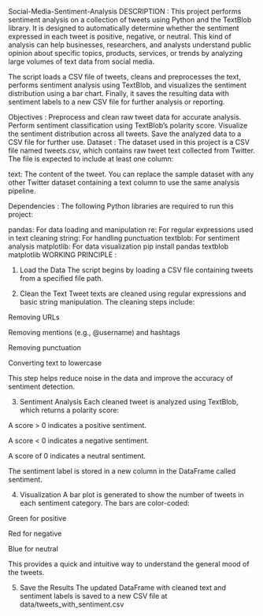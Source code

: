 Social-Media-Sentiment-Analysis
DESCRIPTION :
This project performs sentiment analysis on a collection of tweets using Python and the TextBlob library. It is designed to automatically determine whether the sentiment expressed in each tweet is positive, negative, or neutral. This kind of analysis can help businesses, researchers, and analysts understand public opinion about specific topics, products, services, or trends by analyzing large volumes of text data from social media.

The script loads a CSV file of tweets, cleans and preprocesses the text, performs sentiment analysis using TextBlob, and visualizes the sentiment distribution using a bar chart. Finally, it saves the resulting data with sentiment labels to a new CSV file for further analysis or reporting.

Objectives :
Preprocess and clean raw tweet data for accurate analysis.
Perform sentiment classification using TextBlob’s polarity score.
Visualize the sentiment distribution across all tweets.
Save the analyzed data to a CSV file for further use.
Dataset :
The dataset used in this project is a CSV file named tweets.csv, which contains raw tweet text collected from Twitter. The file is expected to include at least one column:

text: The content of the tweet.
You can replace the sample dataset with any other Twitter dataset containing a text column to use the same analysis pipeline.

Dependencies :
The following Python libraries are required to run this project:

pandas: For data loading and manipulation
re: For regular expressions used in text cleaning
string: For handling punctuation
textblob: For sentiment analysis
matplotlib: For data visualization
pip install pandas textblob matplotlib
WORKING PRINCIPLE :
1. Load the Data
The script begins by loading a CSV file containing tweets from a specified file path.

2. Clean the Text
Tweet texts are cleaned using regular expressions and basic string manipulation. The cleaning steps include:

Removing URLs

Removing mentions (e.g., @username) and hashtags

Removing punctuation

Converting text to lowercase

This step helps reduce noise in the data and improve the accuracy of sentiment detection.

3. Sentiment Analysis
Each cleaned tweet is analyzed using TextBlob, which returns a polarity score:

A score > 0 indicates a positive sentiment.

A score < 0 indicates a negative sentiment.

A score of 0 indicates a neutral sentiment.

The sentiment label is stored in a new column in the DataFrame called sentiment.

4. Visualization
A bar plot is generated to show the number of tweets in each sentiment category. The bars are color-coded:

Green for positive

Red for negative

Blue for neutral

This provides a quick and intuitive way to understand the general mood of the tweets.

5. Save the Results
The updated DataFrame with cleaned text and sentiment labels is saved to a new CSV file at data/tweets_with_sentiment.csv
